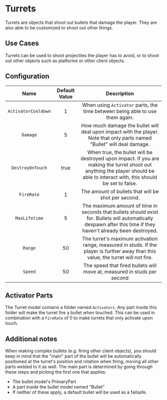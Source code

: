 # Turrets

Turrets are objects that shoot out bullets that damage the player. They are also able to be customized to shoot out other things.

## Use Cases

Turrets can be used to shoot projectiles the player has to avoid, or to shoot out other objects such as platforms or other client objects.

## Configuration

| Name | Default Value | Description
|:-----:|:-----:|:-----:
| `ActivatorCooldown` | 1 | When using `Activator` parts, the time between being able to use them again.
| `Damage` | 5 | How much damage the bullet will deal upon impact with the player. Note that only parts named "Bullet" will deal damage.
| `DestroyOnTouch` | true | When true, the bullet will be destroyed upon impact. If you are making the turret shoot out anything the player should be able to interact with, this should be set to false.
| `FireRate` | 1 | The amount of bullets that will be shot per second.
| `MaxLifetime` | 5 | The maximum amount of time in seconds that bullets should exist for. Bullets will automatically despawn after this time if they haven't already been destroyed.
| `Range` | 50 | The turret's maximum activation range, measured in studs. If the player is further away than this value, the turret will not fire.
| `Speed` | 50 | The speed that fired bullets will move at, measured in studs per second

## Activator Parts

The Turret model contains a folder named `Activators`. Any part inside this folder will make the turret fire a bullet when touched. This can be used in combination with a `FireRate` of 0 to make turrets that only activate upon touch.

## Additional notes

When making complex bullets (e.g. firing other client objects), you should keep in mind that the "main" part of the bullet will be automatically positioned at the turret's position and rotation when firing, moving all other parts welded to it as well. The main part is determined by going through these steps and picking the first one that applies:

* The bullet model's PrimaryPart
* A part inside the bullet model named "Bullet"
* If neither of these apply, a default bullet will be used as a failsafe.

